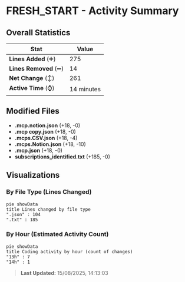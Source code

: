 # FRESH_START - Activity Summary 

## Overall Statistics

| Stat                   | Value                                                             |
| ---------------------- | ----------------------------------------------------------------- |
| **Lines Added** (➕)   | 275                                          |
| **Lines Removed** (➖) | 14                                        |
| **Net Change** (↕)    | 261                |
| **Active Time** (⌚)   | 14 minutes |


## Modified Files
- **.mcp.notion.json** (+18, -0)
- **.mcp copy.json** (+18, -0)
- **.mcps.CSV.json** (+18, -4)
- **.mcps.Notion.json** (+18, -10)
- **.mcp.json** (+18, -0)
- **subscriptions_identified.txt** (+185, -0)

## Visualizations

### By File Type (Lines Changed)

```mermaid
pie showData
title Lines changed by file type
".json" : 104
".txt" : 185
```

### By Hour (Estimated Activity Count)

```mermaid
pie showData
title Coding activity by hour (count of changes)
"13h" : 7
"14h" : 1
```


> **Last Updated:** 15/08/2025, 14:13:03